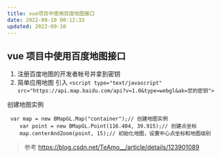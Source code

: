 ```yaml
---
title: vue项目中使用百度地图接口
date: 2022-09-10 00:12:33
updated: 2022-09-10
---
```


## vue 项目中使用百度地图接口

1. 注册百度地图的开发者帐号并拿到密钥
2. 简单应用地图
   引入
   `<script type="text/javascript" src="https://api.map.baidu.com/api?v=1.0&type=webgl&ak=您的密钥">`

创建地图实例

```
 var map = new BMapGL.Map("container");// 创建地图实例
    var point = new BMapGL.Point(116.404, 39.915);// 创建点坐标
    map.centerAndZoom(point, 15);// 初始化地图，设置中心点坐标和地图级别
```

> 参考 https://blog.csdn.net/TeAmo__/article/details/123901089
